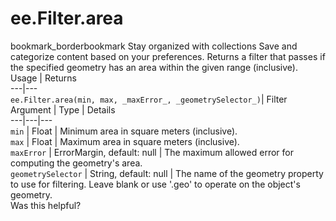  
#  ee.Filter.area
bookmark_borderbookmark Stay organized with collections  Save and categorize content based on your preferences.
Returns a filter that passes if the specified geometry has an area within the given range (inclusive).
Usage | Returns  
---|---  
`ee.Filter.area(min, max, _maxError_, _geometrySelector_)`|  Filter  
Argument | Type | Details  
---|---|---  
`min` | Float | Minimum area in square meters (inclusive).  
`max` | Float | Maximum area in square meters (inclusive).  
`maxError` | ErrorMargin, default: null | The maximum allowed error for computing the geometry's area.  
`geometrySelector` | String, default: null | The name of the geometry property to use for filtering. Leave blank or use '.geo' to operate on the object's geometry.  
Was this helpful?
